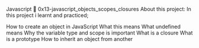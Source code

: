 Javascript 📃 0x13-javascript_objects_scopes_closures
About this project:
In this project i learnt and practiced;

How to create an object in JavaScript
What this means
What undefined means
Why the variable type and scope is important
What is a closure
What is a prototype
How to inherit an object from another
